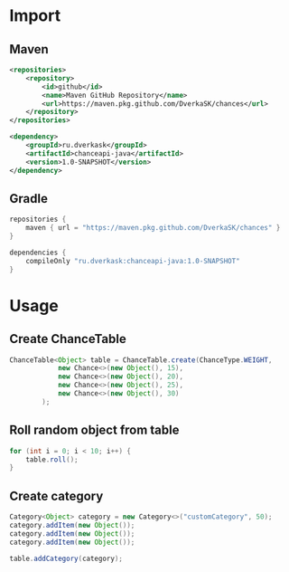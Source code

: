 # Import

## Maven
```xml
<repositories>
    <repository>
        <id>github</id>
        <name>Maven GitHub Repository</name>
        <url>https://maven.pkg.github.com/DverkaSK/chances</url>
    </repository>
</repositories>
```

```xml
<dependency>
    <groupId>ru.dverkask</groupId>
    <artifactId>chanceapi-java</artifactId>
    <version>1.0-SNAPSHOT</version>
</dependency>
```

## Gradle

```groovy
repositories {
    maven { url = "https://maven.pkg.github.com/DverkaSK/chances" }
}
```
```groovy
dependencies {
    compileOnly "ru.dverkask:chanceapi-java:1.0-SNAPSHOT"
}
```

# Usage

## Create ChanceTable
```java
ChanceTable<Object> table = ChanceTable.create(ChanceType.WEIGHT,
            new Chance<>(new Object(), 15),
            new Chance<>(new Object(), 20),
            new Chance<>(new Object(), 25),
            new Chance<>(new Object(), 30)
        );
```

## Roll random object from table

```java
for (int i = 0; i < 10; i++) {
    table.roll();
}
```

## Create category
```java
Category<Object> category = new Category<>("customCategory", 50);
category.addItem(new Object());
category.addItem(new Object());
category.addItem(new Object());
        
table.addCategory(category);
```